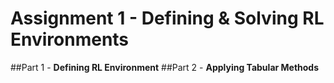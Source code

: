 # Assignment 1 - **Defining & Solving RL Environments**

##Part 1 - **Defining RL Environment**
##Part 2 - **Applying Tabular Methods**